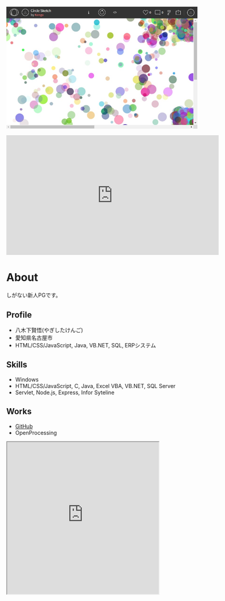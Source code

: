 ![profile](circle_sketch.jpg)

<iframe width="560" height="315" src="https://www.youtube.com/embed/top94bl0Hcc" title="YouTube video player" frameborder="0" allow="accelerometer; autoplay; clipboard-write; encrypted-media; gyroscope; picture-in-picture" allowfullscreen></iframe>

# About
しがない新人PGです。


## Profile
- 八木下賢悟(やぎしたけんご)
- 愛知県名古屋市
- HTML/CSS/JavaScript, Java, VB.NET, SQL, ERPシステム


## Skills
- Windows
- HTML/CSS/JavaScript, C, Java, Excel VBA, VB.NET, SQL Server
- Servlet, Node.js, Express, Infor Syteline


## Works
- [GitHub](https://github.com/KengoYagishita)
- OpenProcessing
<iframe src="https://openprocessing.org/sketch/1287807/embed/" width="400" height="400"></iframe>
